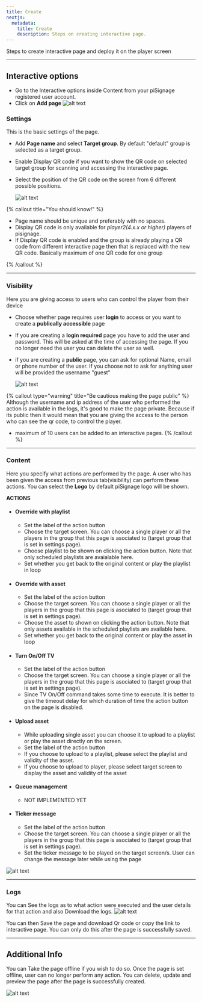 ```yaml
---
title: Create
nextjs:
  metadata:
    title: Create 
    description: Steps on creating interactive page.
---
```


Steps to create interactive page and deploy it on the player screen

---

## Interactive options

 - Go to the Interactive options inside Content from your piSignage registered user account.
 - Click on **Add page**
    ![alt text](https://github.com/geevihegde/interactive-doc/src/images/p5.png)

 

### Settings
  This is the basic settings of the page.

  - Add **Page name** and select **Target group**. By default "default" group is selected as a target group.
  - Enable Display QR code if you want to show the QR code on selected target group for scanning and accessing the interactive page.
  - Select the position of the QR code on the screen from 6 different possible positions.

    ![alt text](https://github.com/geevihegde/interactive-doc/src/images/p6.png)

{% callout title="You should know!" %}
  - Page name should be unique and preferably with no spaces.
  - Display QR code is only available for *player2(4.x.x or higher)* players of pisignage.
  - If Display QR code is enabled and the group is already playing a QR code from different interactive page then that is replaced with the new QR code. Basically maximum of one QR code for one group

{% /callout %}

---

### Visibility

Here you are giving access to users who can control the player from their device

  - Choose whether page requires user **login** to access or you want to create a **publically accessible** page
  - If you are creating a **login required** page you have to add the user and password. This will be asked at the time of accessing the page. If you no longer need the user you can delete the user as well.
  - if you are creating a **public** page, you can ask for optional Name, email or phone number of the user. If you choose not to ask for anything user will be provided the username "guest"

    ![alt text](https://github.com/geevihegde/interactive-doc/src/images/p7.png)

{% callout type="warning" title="Be cautious making the page public" %}
Although the username and ip address of the user who performed the action is available in the logs, it's good to make the page private. Because if its public then it would mean that you are giving the access to the person who can see the qr code, to control the player.
- maximum of 10 users can be added to an interactive pages.
{% /callout %}

---

### Content

Here you specify what actions are performed by the page. A user who has been given the access from previous tab(visibility) can perform these actions. You can select the **Logo** by default piSignage logo will be shown.

**ACTIONS**
  - #### Override with playlist
     - Set the label of the action button
     - Choose the target screen. You can choose a single player or all the players in the group that this page is asociated to (target group that is set in settings page).
     - Choose playlist to be shown on clicking the action button. Note that only scheduled playlists are avaialable here.
     - Set whether you get back to the original content or play the playlist in loop
  - #### Override with asset
     - Set the label of the action button
     - Choose the target screen. You can choose a single player or all the players in the group that this page is asociated to (target group that is set in settings page).
     - Choose the asset to shown on clicking the action button. Note that only assets available in the scheduled playlists are available here.
     - Set whether you get back to the original content or play the asset in loop
  - #### Turn On/Off TV
     - Set the label of the action button
     - Choose the target screen. You can choose a single player or all the players in the group that this page is asociated to (target group that is set in settings page).
     - Since TV On/Off command takes some time to execute. It is better to give the timeout delay for which duration of time the action button on the page is disabled.
  - #### Upload asset
     - While uploading single asset you can choose it to upload to a playlist or play the asset directly on the screen.
     - Set the label of the action button
     - If you choose to upload to a playlist, please select the playlist and validity of the asset.
     - If you choose to upload to player, please select target screen to display the asset and validity of the asset
  - #### Queue management
     - NOT IMPLEMENTED YET
  - #### Ticker message
     - Set the label of the action button
     - Choose the target screen. You can choose a single player or all the players in the group that this page is asociated to (target group that is set in settings page).
     - Set the ticker message to be played on the target screen/s. User can change the message later while using the page
    
![alt text](https://github.com/geevihegde/interactive-doc/src/images/p8.png)

---

### Logs
  
  You can See the logs as to what action were executed and the user details for that action and also Download the logs.
  ![alt text](https://github.com/geevihegde/interactive-doc/src/images/p2.png)

You can then Save the page and download Qr code or copy the link to interactive page. You can only do this after the page is successfully saved.

---

## Additional Info

You can Take the page offline if you wish to do so. Once the page is set offline, user can no longer perform any action. You can delete, update and preview the page after the page is successfully created.

  ![alt text](https://github.com/geevihegde/interactive-doc/src/images/p1.png)
